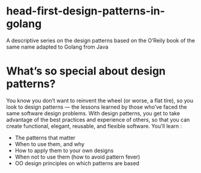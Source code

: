 # head-first-design-patterns-in-golang

A descriptive series on the design patterns based on the O’Reily book of the same name adapted to Golang from Java

# What’s so special about design patterns?
You know you don’t want to reinvent the wheel (or worse, a flat tire), so you look to design patterns — the lessons learned by those who’ve faced the same software design problems. With design patterns, you get to take advantage of the best practices and experience of others, so that you can create functional, elegant, reusable, and flexible software. You’ll learn :
- The patterns that matter
- When to use them, and why
- How to apply them to your own designs
- When not to use them (how to avoid pattern fever)
- OO design principles on which patterns are based
